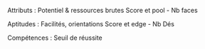 Attributs :
Potentiel & ressources brutes
Score et pool - Nb faces

Aptitudes : 
Facilités, orientations 
Score et edge - Nb Dés

Compétences : 
Seuil de réussite 

